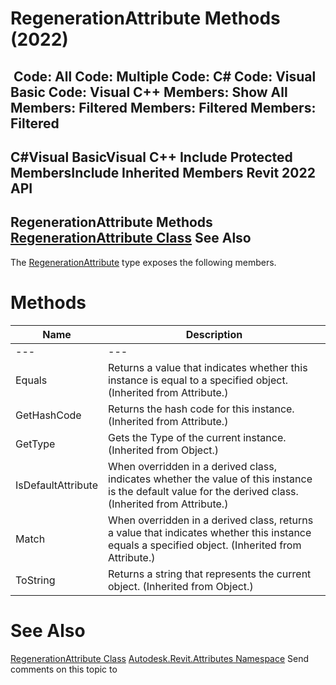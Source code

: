 # RegenerationAttribute Methods (2022)

﻿
 Code: All Code: Multiple Code: C# Code: Visual Basic Code: Visual C++  Members: Show All Members: Filtered Members: Filtered Members: Filtered   
---  
C#Visual BasicVisual C++
Include Protected MembersInclude Inherited Members
Revit 2022 API  
---  
RegenerationAttribute Methods  
[RegenerationAttribute Class](0145b116-6d5c-8a29-ae86-5a558e198575.md "RegenerationAttribute Class") See Also  
---  
The [RegenerationAttribute](0145b116-6d5c-8a29-ae86-5a558e198575.md "RegenerationAttribute Class") type exposes the following members.
# Methods
| Name | Description |
| --- | --- |
| --- | --- | --- |
| Equals | Returns a value that indicates whether this instance is equal to a specified object. (Inherited from Attribute.) |
| GetHashCode | Returns the hash code for this instance. (Inherited from Attribute.) |
| GetType | Gets the Type of the current instance. (Inherited from Object.) |
| IsDefaultAttribute | When overridden in a derived class, indicates whether the value of this instance is the default value for the derived class. (Inherited from Attribute.) |
| Match | When overridden in a derived class, returns a value that indicates whether this instance equals a specified object. (Inherited from Attribute.) |
| ToString | Returns a string that represents the current object. (Inherited from Object.) |

# See Also
[RegenerationAttribute Class](0145b116-6d5c-8a29-ae86-5a558e198575.md "RegenerationAttribute Class")
[Autodesk.Revit.Attributes Namespace](59587eb2-4714-707c-9ec9-766e70658df7.md "Autodesk.Revit.Attributes Namespace")
Send comments on this topic to 